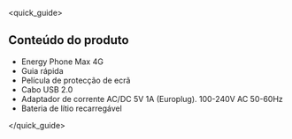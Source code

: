 <quick_guide>

## Conteúdo do produto

*	Energy Phone Max 4G
*	Guia rápida
*	Película de protecção de ecrã
*	Cabo USB 2.0
*	Adaptador de corrente AC/DC 5V 1A (Europlug). 100-240V AC 50-60Hz
*	Bateria de lítio recarregável

</quick_guide>
